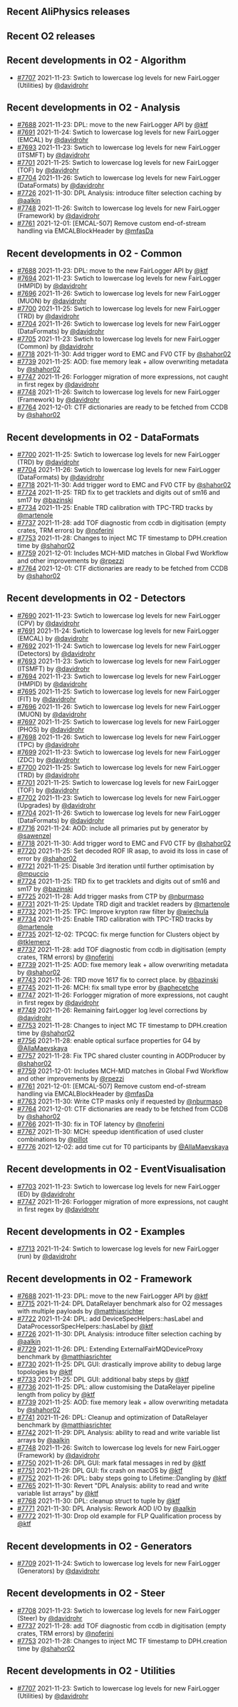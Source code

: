 ## Recent AliPhysics releases
## Recent O2 releases
## Recent developments in O2 - Algorithm
- [\#7707](https://github.com/AliceO2Group/AliceO2/pull/7707) 2021-11-23: Swtich to lowercase log levels for new FairLogger (Utilities) by [@davidrohr](https://github.com/davidrohr)
## Recent developments in O2 - Analysis
- [\#7688](https://github.com/AliceO2Group/AliceO2/pull/7688) 2021-11-23: DPL: move to the new FairLogger API by [@ktf](https://github.com/ktf)
- [\#7691](https://github.com/AliceO2Group/AliceO2/pull/7691) 2021-11-24: Swtich to lowercase log levels for new FairLogger (EMCAL) by [@davidrohr](https://github.com/davidrohr)
- [\#7693](https://github.com/AliceO2Group/AliceO2/pull/7693) 2021-11-23: Swtich to lowercase log levels for new FairLogger (ITSMFT) by [@davidrohr](https://github.com/davidrohr)
- [\#7701](https://github.com/AliceO2Group/AliceO2/pull/7701) 2021-11-25: Swtich to lowercase log levels for new FairLogger (TOF) by [@davidrohr](https://github.com/davidrohr)
- [\#7704](https://github.com/AliceO2Group/AliceO2/pull/7704) 2021-11-26: Swtich to lowercase log levels for new FairLogger (DataFormats) by [@davidrohr](https://github.com/davidrohr)
- [\#7726](https://github.com/AliceO2Group/AliceO2/pull/7726) 2021-11-30: DPL Analysis: introduce filter selection caching by [@aalkin](https://github.com/aalkin)
- [\#7748](https://github.com/AliceO2Group/AliceO2/pull/7748) 2021-11-26: Switch to lowercase log levels for new FairLogger (Framework) by [@davidrohr](https://github.com/davidrohr)
- [\#7761](https://github.com/AliceO2Group/AliceO2/pull/7761) 2021-12-01: [EMCAL-507] Remove custom end-of-stream handling via EMCALBlockHeader by [@mfasDa](https://github.com/mfasDa)
## Recent developments in O2 - Common
- [\#7688](https://github.com/AliceO2Group/AliceO2/pull/7688) 2021-11-23: DPL: move to the new FairLogger API by [@ktf](https://github.com/ktf)
- [\#7694](https://github.com/AliceO2Group/AliceO2/pull/7694) 2021-11-23: Swtich to lowercase log levels for new FairLogger (HMPID) by [@davidrohr](https://github.com/davidrohr)
- [\#7696](https://github.com/AliceO2Group/AliceO2/pull/7696) 2021-11-26: Swtich to lowercase log levels for new FairLogger (MUON) by [@davidrohr](https://github.com/davidrohr)
- [\#7700](https://github.com/AliceO2Group/AliceO2/pull/7700) 2021-11-25: Swtich to lowercase log levels for new FairLogger (TRD) by [@davidrohr](https://github.com/davidrohr)
- [\#7704](https://github.com/AliceO2Group/AliceO2/pull/7704) 2021-11-26: Swtich to lowercase log levels for new FairLogger (DataFormats) by [@davidrohr](https://github.com/davidrohr)
- [\#7705](https://github.com/AliceO2Group/AliceO2/pull/7705) 2021-11-23: Swtich to lowercase log levels for new FairLogger (Common) by [@davidrohr](https://github.com/davidrohr)
- [\#7718](https://github.com/AliceO2Group/AliceO2/pull/7718) 2021-11-30: Add trigger word to EMC and FV0 CTF by [@shahor02](https://github.com/shahor02)
- [\#7739](https://github.com/AliceO2Group/AliceO2/pull/7739) 2021-11-25: AOD: fixe memory leak + allow overwriting metadata by [@shahor02](https://github.com/shahor02)
- [\#7747](https://github.com/AliceO2Group/AliceO2/pull/7747) 2021-11-26: Forlogger migration of more expressions, not caught in first regex by [@davidrohr](https://github.com/davidrohr)
- [\#7748](https://github.com/AliceO2Group/AliceO2/pull/7748) 2021-11-26: Switch to lowercase log levels for new FairLogger (Framework) by [@davidrohr](https://github.com/davidrohr)
- [\#7764](https://github.com/AliceO2Group/AliceO2/pull/7764) 2021-12-01: CTF dictionaries are ready to be fetched from CCDB by [@shahor02](https://github.com/shahor02)
## Recent developments in O2 - DataFormats
- [\#7700](https://github.com/AliceO2Group/AliceO2/pull/7700) 2021-11-25: Swtich to lowercase log levels for new FairLogger (TRD) by [@davidrohr](https://github.com/davidrohr)
- [\#7704](https://github.com/AliceO2Group/AliceO2/pull/7704) 2021-11-26: Swtich to lowercase log levels for new FairLogger (DataFormats) by [@davidrohr](https://github.com/davidrohr)
- [\#7718](https://github.com/AliceO2Group/AliceO2/pull/7718) 2021-11-30: Add trigger word to EMC and FV0 CTF by [@shahor02](https://github.com/shahor02)
- [\#7724](https://github.com/AliceO2Group/AliceO2/pull/7724) 2021-11-25: TRD fix to get tracklets and digits out of sm16 and sm17 by [@bazinski](https://github.com/bazinski)
- [\#7734](https://github.com/AliceO2Group/AliceO2/pull/7734) 2021-11-25: Enable TRD calibration with TPC-TRD tracks by [@martenole](https://github.com/martenole)
- [\#7737](https://github.com/AliceO2Group/AliceO2/pull/7737) 2021-11-28: add TOF diagnostic from ccdb in digitisation (empty crates, TRM errors) by [@noferini](https://github.com/noferini)
- [\#7753](https://github.com/AliceO2Group/AliceO2/pull/7753) 2021-11-28: Changes to inject MC TF timestamp to DPH.creation time by [@shahor02](https://github.com/shahor02)
- [\#7759](https://github.com/AliceO2Group/AliceO2/pull/7759) 2021-12-01: Includes MCH-MID matches in Global Fwd Workflow and other improvements by [@rpezzi](https://github.com/rpezzi)
- [\#7764](https://github.com/AliceO2Group/AliceO2/pull/7764) 2021-12-01: CTF dictionaries are ready to be fetched from CCDB by [@shahor02](https://github.com/shahor02)
## Recent developments in O2 - Detectors
- [\#7690](https://github.com/AliceO2Group/AliceO2/pull/7690) 2021-11-23: Swtich to lowercase log levels for new FairLogger (CPV) by [@davidrohr](https://github.com/davidrohr)
- [\#7691](https://github.com/AliceO2Group/AliceO2/pull/7691) 2021-11-24: Swtich to lowercase log levels for new FairLogger (EMCAL) by [@davidrohr](https://github.com/davidrohr)
- [\#7692](https://github.com/AliceO2Group/AliceO2/pull/7692) 2021-11-24: Swtich to lowercase log levels for new FairLogger (Detectors) by [@davidrohr](https://github.com/davidrohr)
- [\#7693](https://github.com/AliceO2Group/AliceO2/pull/7693) 2021-11-23: Swtich to lowercase log levels for new FairLogger (ITSMFT) by [@davidrohr](https://github.com/davidrohr)
- [\#7694](https://github.com/AliceO2Group/AliceO2/pull/7694) 2021-11-23: Swtich to lowercase log levels for new FairLogger (HMPID) by [@davidrohr](https://github.com/davidrohr)
- [\#7695](https://github.com/AliceO2Group/AliceO2/pull/7695) 2021-11-25: Swtich to lowercase log levels for new FairLogger (FIT) by [@davidrohr](https://github.com/davidrohr)
- [\#7696](https://github.com/AliceO2Group/AliceO2/pull/7696) 2021-11-26: Swtich to lowercase log levels for new FairLogger (MUON) by [@davidrohr](https://github.com/davidrohr)
- [\#7697](https://github.com/AliceO2Group/AliceO2/pull/7697) 2021-11-25: Swtich to lowercase log levels for new FairLogger (PHOS) by [@davidrohr](https://github.com/davidrohr)
- [\#7698](https://github.com/AliceO2Group/AliceO2/pull/7698) 2021-11-26: Swtich to lowercase log levels for new FairLogger (TPC) by [@davidrohr](https://github.com/davidrohr)
- [\#7699](https://github.com/AliceO2Group/AliceO2/pull/7699) 2021-11-23: Swtich to lowercase log levels for new FairLogger (ZDC) by [@davidrohr](https://github.com/davidrohr)
- [\#7700](https://github.com/AliceO2Group/AliceO2/pull/7700) 2021-11-25: Swtich to lowercase log levels for new FairLogger (TRD) by [@davidrohr](https://github.com/davidrohr)
- [\#7701](https://github.com/AliceO2Group/AliceO2/pull/7701) 2021-11-25: Swtich to lowercase log levels for new FairLogger (TOF) by [@davidrohr](https://github.com/davidrohr)
- [\#7702](https://github.com/AliceO2Group/AliceO2/pull/7702) 2021-11-23: Swtich to lowercase log levels for new FairLogger (Upgrades) by [@davidrohr](https://github.com/davidrohr)
- [\#7704](https://github.com/AliceO2Group/AliceO2/pull/7704) 2021-11-26: Swtich to lowercase log levels for new FairLogger (DataFormats) by [@davidrohr](https://github.com/davidrohr)
- [\#7716](https://github.com/AliceO2Group/AliceO2/pull/7716) 2021-11-24: AOD: include all primaries put by generator by [@sawenzel](https://github.com/sawenzel)
- [\#7718](https://github.com/AliceO2Group/AliceO2/pull/7718) 2021-11-30: Add trigger word to EMC and FV0 CTF by [@shahor02](https://github.com/shahor02)
- [\#7720](https://github.com/AliceO2Group/AliceO2/pull/7720) 2021-11-25: Set decoded ROF IR asap, to avoid its loss in case of error by [@shahor02](https://github.com/shahor02)
- [\#7721](https://github.com/AliceO2Group/AliceO2/pull/7721) 2021-11-25: Disable 3rd iteration until further optimisation by [@mpuccio](https://github.com/mpuccio)
- [\#7724](https://github.com/AliceO2Group/AliceO2/pull/7724) 2021-11-25: TRD fix to get tracklets and digits out of sm16 and sm17 by [@bazinski](https://github.com/bazinski)
- [\#7725](https://github.com/AliceO2Group/AliceO2/pull/7725) 2021-11-28: Add trigger masks from CTP by [@nburmaso](https://github.com/nburmaso)
- [\#7731](https://github.com/AliceO2Group/AliceO2/pull/7731) 2021-11-25: Update TRD digit and tracklet readers by [@martenole](https://github.com/martenole)
- [\#7732](https://github.com/AliceO2Group/AliceO2/pull/7732) 2021-11-25: TPC: Improve krypton raw filter by [@wiechula](https://github.com/wiechula)
- [\#7734](https://github.com/AliceO2Group/AliceO2/pull/7734) 2021-11-25: Enable TRD calibration with TPC-TRD tracks by [@martenole](https://github.com/martenole)
- [\#7735](https://github.com/AliceO2Group/AliceO2/pull/7735) 2021-12-02: TPCQC: fix merge function for Clusters object by [@tklemenz](https://github.com/tklemenz)
- [\#7737](https://github.com/AliceO2Group/AliceO2/pull/7737) 2021-11-28: add TOF diagnostic from ccdb in digitisation (empty crates, TRM errors) by [@noferini](https://github.com/noferini)
- [\#7739](https://github.com/AliceO2Group/AliceO2/pull/7739) 2021-11-25: AOD: fixe memory leak + allow overwriting metadata by [@shahor02](https://github.com/shahor02)
- [\#7743](https://github.com/AliceO2Group/AliceO2/pull/7743) 2021-11-26: TRD move 1617 fix to correct place. by [@bazinski](https://github.com/bazinski)
- [\#7745](https://github.com/AliceO2Group/AliceO2/pull/7745) 2021-11-26: MCH: fix small type error by [@aphecetche](https://github.com/aphecetche)
- [\#7747](https://github.com/AliceO2Group/AliceO2/pull/7747) 2021-11-26: Forlogger migration of more expressions, not caught in first regex by [@davidrohr](https://github.com/davidrohr)
- [\#7749](https://github.com/AliceO2Group/AliceO2/pull/7749) 2021-11-26: Remaining fairLogger log level corrections by [@davidrohr](https://github.com/davidrohr)
- [\#7753](https://github.com/AliceO2Group/AliceO2/pull/7753) 2021-11-28: Changes to inject MC TF timestamp to DPH.creation time by [@shahor02](https://github.com/shahor02)
- [\#7756](https://github.com/AliceO2Group/AliceO2/pull/7756) 2021-11-28: enable optical surface properties for G4 by [@AllaMaevskaya](https://github.com/AllaMaevskaya)
- [\#7757](https://github.com/AliceO2Group/AliceO2/pull/7757) 2021-11-28: Fix TPC shared cluster counting in AODProducer by [@shahor02](https://github.com/shahor02)
- [\#7759](https://github.com/AliceO2Group/AliceO2/pull/7759) 2021-12-01: Includes MCH-MID matches in Global Fwd Workflow and other improvements by [@rpezzi](https://github.com/rpezzi)
- [\#7761](https://github.com/AliceO2Group/AliceO2/pull/7761) 2021-12-01: [EMCAL-507] Remove custom end-of-stream handling via EMCALBlockHeader by [@mfasDa](https://github.com/mfasDa)
- [\#7763](https://github.com/AliceO2Group/AliceO2/pull/7763) 2021-11-30: Write CTP masks only if requested by [@nburmaso](https://github.com/nburmaso)
- [\#7764](https://github.com/AliceO2Group/AliceO2/pull/7764) 2021-12-01: CTF dictionaries are ready to be fetched from CCDB by [@shahor02](https://github.com/shahor02)
- [\#7766](https://github.com/AliceO2Group/AliceO2/pull/7766) 2021-11-30: fix in TOF latency by [@noferini](https://github.com/noferini)
- [\#7767](https://github.com/AliceO2Group/AliceO2/pull/7767) 2021-11-30: MCH: speedup identification of used cluster combinations by [@pillot](https://github.com/pillot)
- [\#7776](https://github.com/AliceO2Group/AliceO2/pull/7776) 2021-12-02: add time cut for T0 participants by [@AllaMaevskaya](https://github.com/AllaMaevskaya)
## Recent developments in O2 - EventVisualisation
- [\#7703](https://github.com/AliceO2Group/AliceO2/pull/7703) 2021-11-23: Swtich to lowercase log levels for new FairLogger (ED) by [@davidrohr](https://github.com/davidrohr)
- [\#7747](https://github.com/AliceO2Group/AliceO2/pull/7747) 2021-11-26: Forlogger migration of more expressions, not caught in first regex by [@davidrohr](https://github.com/davidrohr)
## Recent developments in O2 - Examples
- [\#7713](https://github.com/AliceO2Group/AliceO2/pull/7713) 2021-11-24: Swtich to lowercase log levels for new FairLogger (run) by [@davidrohr](https://github.com/davidrohr)
## Recent developments in O2 - Framework
- [\#7688](https://github.com/AliceO2Group/AliceO2/pull/7688) 2021-11-23: DPL: move to the new FairLogger API by [@ktf](https://github.com/ktf)
- [\#7715](https://github.com/AliceO2Group/AliceO2/pull/7715) 2021-11-24: DPL DataRelayer benchmark also for O2 messages with multiple payloads by [@matthiasrichter](https://github.com/matthiasrichter)
- [\#7722](https://github.com/AliceO2Group/AliceO2/pull/7722) 2021-11-24: DPL: add DeviceSpecHelpers::hasLabel and DataProcessorSpecHelpers::hasLabel by [@ktf](https://github.com/ktf)
- [\#7726](https://github.com/AliceO2Group/AliceO2/pull/7726) 2021-11-30: DPL Analysis: introduce filter selection caching by [@aalkin](https://github.com/aalkin)
- [\#7729](https://github.com/AliceO2Group/AliceO2/pull/7729) 2021-11-26: DPL: Extending ExternalFairMQDeviceProxy benchmark by [@matthiasrichter](https://github.com/matthiasrichter)
- [\#7730](https://github.com/AliceO2Group/AliceO2/pull/7730) 2021-11-25: DPL GUI: drastically improve ability to debug large topologies by [@ktf](https://github.com/ktf)
- [\#7733](https://github.com/AliceO2Group/AliceO2/pull/7733) 2021-11-25: DPL GUI: additional baby steps by [@ktf](https://github.com/ktf)
- [\#7736](https://github.com/AliceO2Group/AliceO2/pull/7736) 2021-11-25: DPL: allow customising the DataRelayer pipeline length from policy by [@ktf](https://github.com/ktf)
- [\#7739](https://github.com/AliceO2Group/AliceO2/pull/7739) 2021-11-25: AOD: fixe memory leak + allow overwriting metadata by [@shahor02](https://github.com/shahor02)
- [\#7741](https://github.com/AliceO2Group/AliceO2/pull/7741) 2021-11-26: DPL: Cleanup and optimization of DataRelayer benchmark by [@matthiasrichter](https://github.com/matthiasrichter)
- [\#7742](https://github.com/AliceO2Group/AliceO2/pull/7742) 2021-11-29: DPL Analysis: ability to read and write variable list arrays by [@aalkin](https://github.com/aalkin)
- [\#7748](https://github.com/AliceO2Group/AliceO2/pull/7748) 2021-11-26: Switch to lowercase log levels for new FairLogger (Framework) by [@davidrohr](https://github.com/davidrohr)
- [\#7750](https://github.com/AliceO2Group/AliceO2/pull/7750) 2021-11-26: DPL GUI: mark fatal messages in red by [@ktf](https://github.com/ktf)
- [\#7751](https://github.com/AliceO2Group/AliceO2/pull/7751) 2021-11-29: DPL GUI: fix crash on macOS by [@ktf](https://github.com/ktf)
- [\#7752](https://github.com/AliceO2Group/AliceO2/pull/7752) 2021-11-26: DPL: baby steps going to Lifetime::Dangling by [@ktf](https://github.com/ktf)
- [\#7765](https://github.com/AliceO2Group/AliceO2/pull/7765) 2021-11-30: Revert "DPL Analysis: ability to read and write variable list arrays" by [@ktf](https://github.com/ktf)
- [\#7768](https://github.com/AliceO2Group/AliceO2/pull/7768) 2021-11-30: DPL: cleanup struct to tuple by [@ktf](https://github.com/ktf)
- [\#7771](https://github.com/AliceO2Group/AliceO2/pull/7771) 2021-11-30: DPL Analysis: Rework AOD I/O by [@aalkin](https://github.com/aalkin)
- [\#7772](https://github.com/AliceO2Group/AliceO2/pull/7772) 2021-11-30: Drop old example for FLP Qualification process by [@ktf](https://github.com/ktf)
## Recent developments in O2 - Generators
- [\#7709](https://github.com/AliceO2Group/AliceO2/pull/7709) 2021-11-24: Swtich to lowercase log levels for new FairLogger (Generators) by [@davidrohr](https://github.com/davidrohr)
## Recent developments in O2 - Steer
- [\#7708](https://github.com/AliceO2Group/AliceO2/pull/7708) 2021-11-23: Swtich to lowercase log levels for new FairLogger (Steer) by [@davidrohr](https://github.com/davidrohr)
- [\#7737](https://github.com/AliceO2Group/AliceO2/pull/7737) 2021-11-28: add TOF diagnostic from ccdb in digitisation (empty crates, TRM errors) by [@noferini](https://github.com/noferini)
- [\#7753](https://github.com/AliceO2Group/AliceO2/pull/7753) 2021-11-28: Changes to inject MC TF timestamp to DPH.creation time by [@shahor02](https://github.com/shahor02)
## Recent developments in O2 - Utilities
- [\#7707](https://github.com/AliceO2Group/AliceO2/pull/7707) 2021-11-23: Swtich to lowercase log levels for new FairLogger (Utilities) by [@davidrohr](https://github.com/davidrohr)
